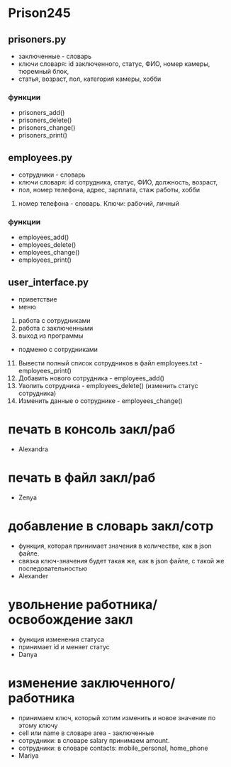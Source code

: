 # Prison245

## prisoners.py

* заключенные - словарь
* ключи словаря: id заключенного, статус, ФИО, номер камеры, тюремный блок,
* статья, возраст, пол, категория камеры, хобби

### функции

* prisoners_add()
* prisoners_delete()
* prisoners_change()
* prisoners_print()

## employees.py

* сотрудники - словарь
* ключи словаря: id сотрудника, статус, ФИО, должность, возраст,
* пол, номер телефона, адрес, зарплата, стаж работы, хобби

1. номер телефона - словарь. Ключи: рабочий, личный

### функции

* employees_add()
* employees_delete()
* employees_change()
* employees_print()

## user_interface.py

* приветствие
* меню

1. работа с сотрудниками
2. работа с заключенными
3. выход из программы

* подменю с сотрудниками

11. Вывести полный список сотрудников в файл employees.txt - employees_print()
12. Добавить нового сотрудника - employees_add()
13. Уволить сотрудника - employees_delete() (изменить статус сотрудника)
14. Изменить данные о сотруднике - employees_change()

# печать в консоль закл/раб
* Alexandra
# печать в файл закл/раб
* Zenya

# добавление в словарь закл/сотр
* функция, которая принимает значения в количестве, как в json файле.
* связка ключ-значения будет такая же, как в json файле, с такой же последовательностью
* Alexander

# увольнение работника/освобождение закл
* функция изменения статуса
* принимает id и меняет статус
* Danya

# изменение заключенного/работника
* принимаем ключ, который хотим изменить и новое значение по этому ключу
* cell или name в словаре area - заключенные
* сотрудники: в словаре salary принимаем amount.
* сотрудники: в словаре contacts: mobile_personal, home_phone
* Mariya
